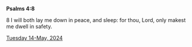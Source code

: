 **Psalms 4:8**

8 I will both lay me down in peace, and sleep: for thou, Lord, only makest me dwell in safety. 

[Tuesday 14-May, 2024](https://getbible.life/kjv/Psalms/4/8)
